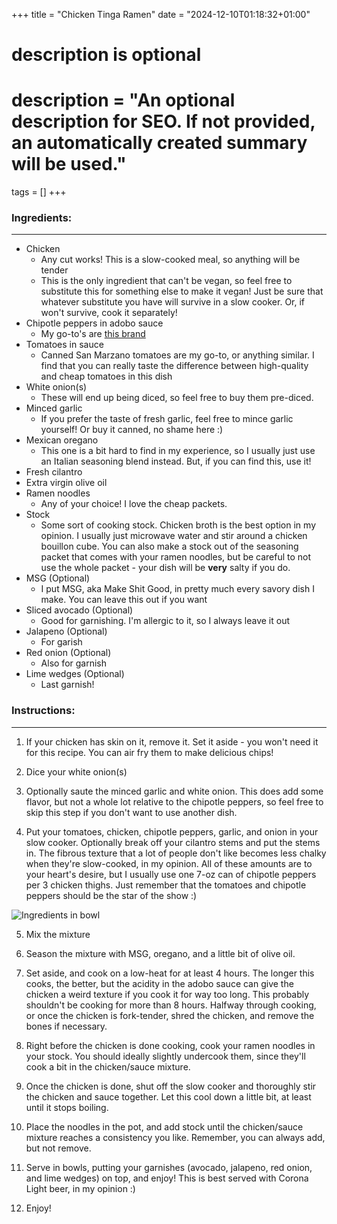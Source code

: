 +++
title = "Chicken Tinga Ramen"
date = "2024-12-10T01:18:32+01:00"

#
# description is optional
#
# description = "An optional description for SEO. If not provided, an automatically created summary will be used."

tags = []
+++

### Ingredients:

---

- Chicken
    - Any cut works! This is a slow-cooked meal, so anything will be tender
    - This is the only ingredient that can't be vegan, so feel free to substitute this for something else to make it vegan! Just be sure that whatever substitute you have will survive in a slow cooker. Or, if won't survive, cook it separately!
- Chipotle peppers in adobo sauce
    - My go-to's are [this brand](https://www.amazon.com/Costena-Chipotle-Peppers-Ounce-Pack/dp/B00HF7VVU4/ref=asc_df_B00HF7VVU4)
- Tomatoes in sauce
    - Canned San Marzano tomatoes are my go-to, or anything similar. I find that you can really taste the difference between high-quality and cheap tomatoes in this dish
- White onion(s)
    - These will end up being diced, so feel free to buy them pre-diced.
- Minced garlic
    - If you prefer the taste of fresh garlic, feel free to mince garlic yourself! Or buy it canned, no shame here :)
- Mexican oregano
    - This one is a bit hard to find in my experience, so I usually just use an Italian seasoning blend instead. But, if you can find this, use it!
- Fresh cilantro
- Extra virgin olive oil
- Ramen noodles
    - Any of your choice! I love the cheap packets.
- Stock
    - Some sort of cooking stock. Chicken broth is the best option in my opinion. I usually just microwave water and stir around a chicken bouillon cube. You can also make a stock out of the seasoning packet that comes with your ramen noodles, but be careful to not use the whole packet - your dish will be **very** salty if you do.
- MSG (Optional)
    - I put MSG, aka Make Shit Good, in pretty much every savory dish I make. You can leave this out if you want
- Sliced avocado (Optional)
    - Good for garnishing. I'm allergic to it, so I always leave it out
- Jalapeno (Optional)
    - For garish
- Red onion (Optional)
    - Also for garnish
- Lime wedges (Optional)
    - Last garnish!

### Instructions:

---

1. If your chicken has skin on it, remove it. Set it aside - you won't need it for this recipe. You can air fry them to make delicious chips!

2. Dice your white onion(s)

3. Optionally saute the minced garlic and white onion. This does add some flavor, but not a whole lot relative to the chipotle peppers, so feel free to skip this step if you don't want to use another dish.

4. Put your tomatoes, chicken, chipotle peppers, garlic, and onion in your slow cooker. Optionally break off your cilantro stems and put the stems in. The fibrous texture that a lot of people don't like becomes less chalky when they're slow-cooked, in my opinion. All of these amounts are to your heart's desire, but I usually use one 7-oz can of chipotle peppers per 3 chicken thighs. Just remember that the tomatoes and chipotle peppers should be the star of the show :)

![Ingredients in bowl](https://jwjeffr.github.io/IMG_2795.jpeg)

5. Mix the mixture

6. Season the mixture with MSG, oregano, and a little bit of olive oil.

7. Set aside, and cook on a low-heat for at least 4 hours. The longer this cooks, the better, but the acidity in the adobo sauce can give the chicken a weird texture if you cook it for way too long. This probably shouldn't be cooking for more than 8 hours. Halfway through cooking, or once the chicken is fork-tender, shred the chicken, and remove the bones if necessary.

8. Right before the chicken is done cooking, cook your ramen noodles in your stock. You should ideally slightly undercook them, since they'll cook a bit in the chicken/sauce mixture.

9. Once the chicken is done, shut off the slow cooker and thoroughly stir the chicken and sauce together. Let this cool down a little bit, at least until it stops boiling.

10. Place the noodles in the pot, and add stock until the chicken/sauce mixture reaches a consistency you like. Remember, you can always add, but not remove.

11. Serve in bowls, putting your garnishes (avocado, jalapeno, red onion, and lime wedges) on top, and enjoy! This is best served with Corona Light beer, in my opinion :)

12. Enjoy!